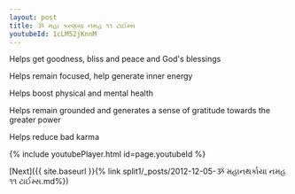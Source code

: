 ```yaml
---
layout: post
title: ૐ મહા કરણયા નમહ ૧૧ ટાઈમ્સ
youtubeId: 1cLM52jKnnM
---
```

 
 
Helps get goodness, bliss and peace and God's blessings
 
Helps remain focused, help generate inner energy 
 
Helps boost physical and mental health 
 
Helps remain grounded and generates a sense of gratitude towards the greater power 
 
Helps reduce bad karma
 
 
 
 


{% include youtubePlayer.html id=page.youtubeId %}
 
[Next]({{ site.baseurl }}{% link  split1/_posts/2012-12-05-ૐ મહાનથર્કાયા નમહ ૧૧ ટાઈમ્સ.md%})
 
